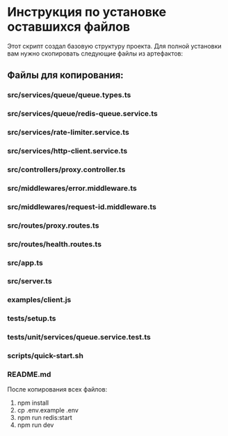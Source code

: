 # Инструкция по установке оставшихся файлов

Этот скрипт создал базовую структуру проекта.
Для полной установки вам нужно скопировать следующие файлы из артефактов:

## Файлы для копирования:

### src/services/queue/queue.types.ts
### src/services/queue/redis-queue.service.ts
### src/services/rate-limiter.service.ts
### src/services/http-client.service.ts
### src/controllers/proxy.controller.ts
### src/middlewares/error.middleware.ts
### src/middlewares/request-id.middleware.ts
### src/routes/proxy.routes.ts
### src/routes/health.routes.ts
### src/app.ts
### src/server.ts
### examples/client.js
### tests/setup.ts
### tests/unit/services/queue.service.test.ts
### scripts/quick-start.sh
### README.md

После копирования всех файлов:

1. npm install
2. cp .env.example .env
3. npm run redis:start
4. npm run dev

